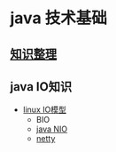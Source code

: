 # java 技术基础

## [知识整理](./doc/)

## java IO知识
- [linux IO模型](./src/main/java/com/lanux/io)
    - BIO
    - [java NIO](./src/main/java/com/lanux/io/nio)
    - [netty](./src/main/java/com/lanux/io/netty)
